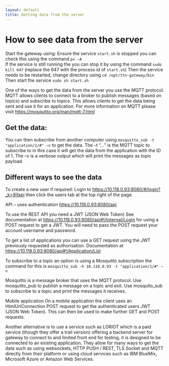 ```yaml
---
layout: default
title: Getting data from the server
---
```


# How to see data from the server

Start the gateway using:
Ensure the service `start.sh` is stopped you can check this using the command `ps –A`  
If the service is still running the you can stop it by using the command `sudo kill 647` (replace the 647 with the process id of `start.sh`)
Then the service needs to be restarted, change directory using `cd /opt/ttn-gateway/bin`
Then start the service `sudo sh start.sh`

One of the ways to get the data from the server you use the MQTT protocol.  MQTT allows clients to connect to a broker to publish messages (based on topics) and subscribe to topics.  This allows clients to get the data being sent and use it for an application.
For more information on MQTT please visit https://mosquitto.org/man/mqtt-7.html 

## Get the data:
You can then subscribe from another computer using `mosquitto_sub -t "application/1/#" –v` to get the data.  The –t “…” is the MQTT topic to subscribe to in this case it will get the data from the application with the ID of 1.  The –v is a verbose output which will print the messages as topic payload


## Different ways to see the data

To create a new user if required:
Login to https://10.118.0.93:8080/#/login?_k=9ifapi then click the users tab at the top right of the page. 


API – uses authentication
https://10.118.0.93:8080/api

To use the REST API you need a JWT (JSON Web Token)
See documentation at https://10.118.0.93:8080/api#!/Internal/Login for using a POST request to get a JWT.  You will need to pass the POST request your account username and password.

To get a list of applications you can use a GET request using the JWT previously requested as authorisation.  Documentation at https://10.118.0.93:8080/api#!/Application/List 


To subscribe to a topic an option is using a Mosquitto subscription the command for this is `mosquitto_sub -h 10.118.0.93 -t "application/1/#" –v`

Mosquitto is a message broker that uses the MQTT protocol.  Use mosquitto_pub to publish a message on a topic and exit.  Use mosquito_sub to subscribe to a topic and print the messages it receives.

Mobile application
On a mobile application the client uses an HtmlUrlConnection POST request to get the authenticated users JWT (JSON Web Token).  This can then be used to make further GET and POST requests.

Another alternative is to use a service such as LORIOT which is a paid service (though they offer a trail version) offering a backend server for gateway to connect to and limited front end for testing, it is designed to be connected to an existing application.  They allow for many ways to get the data such as using websockets, HTTP PUSH / REST, TLS Socket and MQTT directly from their platform or using cloud services such as IBM BlueMix, Microsoft Azure or Amazon Web Services.


